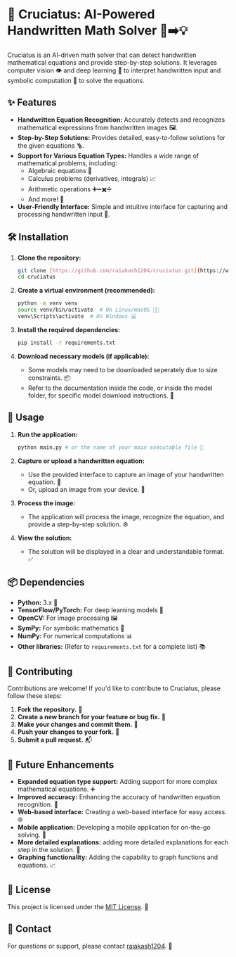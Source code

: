 # 🤯 Cruciatus: AI-Powered Handwritten Math Solver 📝➡️💡

Cruciatus is an AI-driven math solver that can detect handwritten mathematical equations and provide step-by-step solutions. It leverages computer vision 👁️ and deep learning 🧠 to interpret handwritten input and symbolic computation 🔢 to solve the equations.

## ✨ Features

* **Handwritten Equation Recognition:** Accurately detects and recognizes mathematical expressions from handwritten images 🖼️.
* **Step-by-Step Solutions:** Provides detailed, easy-to-follow solutions for the given equations 🪜.
* **Support for Various Equation Types:** Handles a wide range of mathematical problems, including:
    * Algebraic equations 🧮
    * Calculus problems (derivatives, integrals) 📈
    * Arithmetic operations ➕➖✖️➗
    * And more! 🚀
* **User-Friendly Interface:** Simple and intuitive interface for capturing and processing handwritten input 🤝.

## 🛠️ Installation

1.  **Clone the repository:**

    ```bash
    git clone [https://github.com/raiakash1204/cruciatus.git](https://www.google.com/search?q=https://github.com/raiakash1204/cruciatus.git)
    cd cruciatus
    ```

2.  **Create a virtual environment (recommended):**

    ```bash
    python -m venv venv
    source venv/bin/activate  # On Linux/macOS 🐧🍎
    venv\Scripts\activate  # On Windows 💻
    ```

3.  **Install the required dependencies:**

    ```bash
    pip install -r requirements.txt
    ```

4.  **Download necessary models (if applicable):**
    * Some models may need to be downloaded seperately due to size constraints. 📦
    * Refer to the documentation inside the code, or inside the model folder, for specific model download instructions. 📄

## 🚀 Usage

1.  **Run the application:**

    ```bash
    python main.py # or the name of your main executable file 🏃
    ```

2.  **Capture or upload a handwritten equation:**
    * Use the provided interface to capture an image of your handwritten equation. 📸
    * Or, upload an image from your device. 📂

3.  **Process the image:**
    * The application will process the image, recognize the equation, and provide a step-by-step solution. ⚙️

4.  **View the solution:**
    * The solution will be displayed in a clear and understandable format. ✅

## 📦 Dependencies

* **Python:** 3.x 🐍
* **TensorFlow/PyTorch:** For deep learning models 🧠
* **OpenCV:** For image processing 🖼️
* **SymPy:** For symbolic mathematics 🔢
* **NumPy:** For numerical computations 📊
* **Other libraries:** (Refer to `requirements.txt` for a complete list) 📚

## 🤝 Contributing

Contributions are welcome! If you'd like to contribute to Cruciatus, please follow these steps:

1.  **Fork the repository.** 🍴
2.  **Create a new branch for your feature or bug fix.** 🌿
3.  **Make your changes and commit them.** 💾
4.  **Push your changes to your fork.** 🚀
5.  **Submit a pull request.** 📬

## 🔮 Future Enhancements

* **Expanded equation type support:** Adding support for more complex mathematical equations. ➕
* **Improved accuracy:** Enhancing the accuracy of handwritten equation recognition. 🎯
* **Web-based interface:** Creating a web-based interface for easy access. 🌐
* **Mobile application:** Developing a mobile application for on-the-go solving. 📱
* **More detailed explanations:** adding more detailed explanations for each step in the solution. 📖
* **Graphing functionality:** Adding the capability to graph functions and equations. 📈

## 📜 License

This project is licensed under the [MIT License](LICENSE). 📄

## 📧 Contact

For questions or support, please contact [raiakash1204](https://github.com/raiakash1204). 🙋
